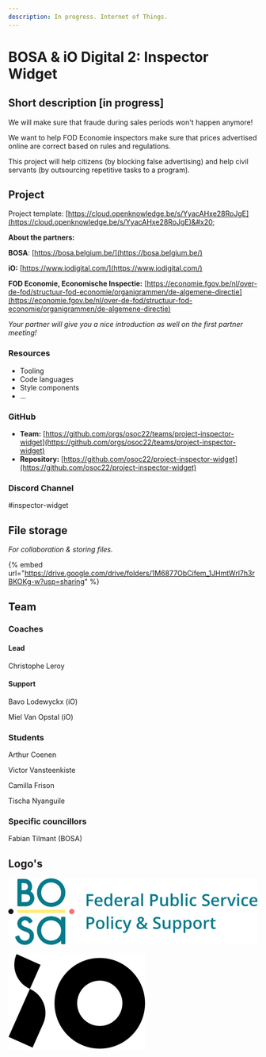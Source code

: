 ```yaml
---
description: In progress. Internet of Things.
---
```


# BOSA & iO Digital 2: Inspector Widget

## Short description \[in progress]

We will make sure that fraude during sales periods won't happen anymore!

We want to help FOD Economie inspectors make sure that prices advertised online are correct based on rules and regulations.&#x20;

This project will help citizens (by blocking false advertising) and help civil servants (by outsourcing repetitive tasks to a program).

## Project

Project template: [https://cloud.openknowledge.be/s/YyacAHxe28RoJgE](https://cloud.openknowledge.be/s/YyacAHxe28RoJgE)&#x20;

**About the partners:**

**BOSA**: [https://bosa.belgium.be/](https://bosa.belgium.be/)

**iO:** [https://www.iodigital.com/](https://www.iodigital.com/)

**FOD Economie, Economische Inspectie:** [https://economie.fgov.be/nl/over-de-fod/structuur-fod-economie/organigrammen/de-algemene-directie](https://economie.fgov.be/nl/over-de-fod/structuur-fod-economie/organigrammen/de-algemene-directie)



_Your partner will give you a nice introduction as well on the first partner meeting!_

### Resources

* Tooling
* Code languages
* Style components
* ...

### GitHub

* **Team:** [https://github.com/orgs/osoc22/teams/project-inspector-widget](https://github.com/orgs/osoc22/teams/project-inspector-widget)
* **Repository:** [https://github.com/osoc22/project-inspector-widget](https://github.com/osoc22/project-inspector-widget)

### **Discord Channel**

\#inspector-widget

## File storage

_For collaboration & storing files._&#x20;

{% embed url="https://drive.google.com/drive/folders/1M6877ObCifem_1JHmtWrl7h3rBKOKg-w?usp=sharing" %}

## Team

### Coaches

#### Lead

Christophe Leroy

#### Support

Bavo Lodewyckx (iO)

Miel Van Opstal (iO)

### Students

Arthur Coenen

Victor Vansteenkiste

Camilla Frison

Tischa Nyanguile

### Specific councillors

Fabian Tilmant (BOSA)

## Logo's

![Logo BOSA SVG](<../.gitbook/assets/logo-bosa (3).svg>)

![Logo iO Digital SVG](<../.gitbook/assets/logo-iO (2).svg>)
